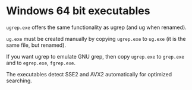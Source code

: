Windows 64 bit executables
==========================

`ugrep.exe` offers the same functionality as ugrep (and ug when renamed).

`ug.exe` must be created manually by copying `ugrep.exe` to `ug.exe` (it is the same file, but renamed).

If you want ugrep to emulate GNU grep, then copy `ugrep.exe` to `grep.exe` and to `egrep.exe`, `fgrep.exe`.  

The executables detect SSE2 and AVX2 automatically for optimized searching.
